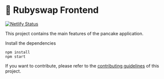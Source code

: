 # 🥞 Rubyswap Frontend

[![Netlify Status](https://api.netlify.com/api/v1/badges/7bebf1a3-be7b-4165-afd1-446256acd5e3/deploy-status)](https://app.netlify.com/sites/pancake-prod/deploys)

This project contains the main features of the pancake application.

Install the dependencies

```shell
npm install
npm start
```

If you want to contribute, please refer to the [contributing guidelines](./CONTRIBUTING.md) of this project.
